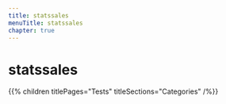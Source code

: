```yaml
---
title: statssales
menuTitle: statssales
chapter: true
---
```


# statssales

{{% children titlePages="Tests" titleSections="Categories" /%}}
